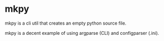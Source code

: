 # mkpy
mkpy is a cli util that creates an empty python source file.

mkpy is a decent example of using argparse (CLI) and configparser (.ini).
